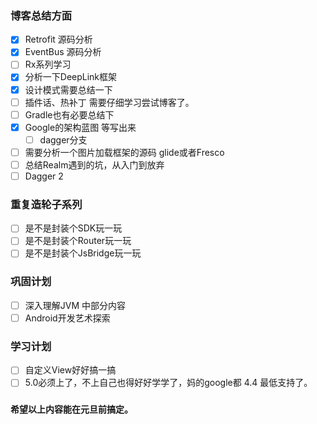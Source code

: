 
### 博客总结方面

- [x] Retrofit 源码分析
- [x] EventBus 源码分析
- [ ] Rx系列学习
- [x] 分析一下DeepLink框架
- [x] 设计模式需要总结一下
- [ ] 插件话、热补丁 需要仔细学习尝试博客了。
- [ ] Gradle也有必要总结下
- [x] Google的架构蓝图 等写出来
    - [ ] dagger分支
- [ ] 需要分析一个图片加载框架的源码 glide或者Fresco
- [ ] 总结Realm遇到的坑，从入门到放弃
- [ ] Dagger 2

### 重复造轮子系列

- [ ] 是不是封装个SDK玩一玩
- [ ] 是不是封装个Router玩一玩
- [ ] 是不是封装个JsBridge玩一玩

### 巩固计划

- [ ] 深入理解JVM 中部分内容
- [ ] Android开发艺术探索

### 学习计划

- [ ] 自定义View好好搞一搞
- [ ] 5.0必须上了，不上自己也得好好学学了，妈的google都 4.4 最低支持了。

### 
 **希望以上内容能在元旦前搞定。**

